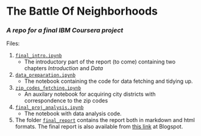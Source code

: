 # The Battle Of Neighborhoods
### *A repo for a final IBM Coursera project*

Files:
1. [`final_intro.ipynb`](final_intro.ipynb)
   * The introductory part of the report (to come) containing two chapters *Introduction* and *Data*
2. [`data_preparation.ipynb`](data_preparation.ipynb)
   * The notebook containing the code for data fetching and tidying up.
3. [`zip_codes_fetching.ipynb`](zip_codes_fetching.ipynb)
   * An auxilary notebook for acquiring city districts with correspondence to the zip codes 
4. [`final_proj_analysis.ipynb`](data_preparation.ipynb)
   * The notebook with data analysis code.
5. The folder [`final_report`](final_report) contains the report both in markdown and html formats.
   The final report is also available from [this link](https://vdmitriyev.blogspot.com/p/finalreport.html) at Blogspot.

